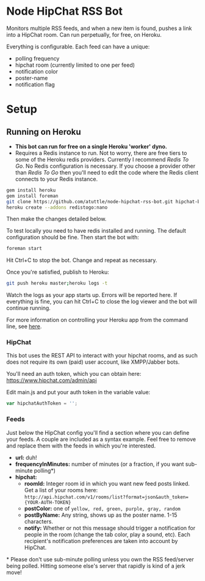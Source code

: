# Node HipChat RSS Bot

Monitors multiple RSS feeds, and when a new item is found, pushes a link into a HipChat room. Can run perpetually, for free, on Heroku.

Everything is configurable. Each feed can have a unique:

* polling frequency
* hipchat room (currently limited to one per feed)
* notification color
* poster-name
* notification flag

# Setup

## Running on Heroku

* **This bot can run for free on a single Heroku 'worker' dyno.**
* Requires a Redis instance to run. Not to worry, there are free tiers to some of the Heroku redis providers. Currently I recommend _Redis To Go_. No Redis configuration is necessary. If you choose a provider other than _Redis To Go_ then you'll need to edit the code where the Redis client connects to your Redis instance.

```bash
gem install heroku
gem install foreman
git clone https://github.com/atuttle/node-hipchat-rss-bot.git hipchat-bot; cd hipchat-bot
heroku create --addons redistogo:nano
```

Then make the changes detailed below.

To test locally you need to have redis installed and running. The default configuration should be fine. Then start the bot with:

```bash
foreman start
```

Hit Ctrl+C to stop the bot. Change and repeat as necessary.

Once you're satisfied, publish to Heroku:

```bash
git push heroku master;heroku logs -t
```

Watch the logs as your app starts up. Errors will be reported here. If everything is fine, you can hit Ctrl+C to close the log viewer and the bot will continue running.

For more information on controlling your Heroku app from the command line, see [here](https://devcenter.heroku.com/categories/command-line).

### HipChat

This bot uses the REST API to interact with your hipchat rooms, and as such does not require its own (paid) user account, like XMPP/Jabber bots.

You'll need an auth token, which you can obtain here: https://www.hipchat.com/admin/api

Edit main.js and put your auth token in the variable value:

```js
var hipchatAuthToken = '';
```

### Feeds

Just below the HipChat config you'll find a section where you can define your feeds. A couple are included as a syntax example. Feel free to remove and replace them with the feeds in which you're interested.

- **url:** duh!
- **frequencyInMinutes:** number of minutes (or a fraction, if you want sub-minute polling*)
- **hipchat:**
  - **roomId:** Integer room id in which you want new feed posts linked. Get a list of your rooms here: `http://api.hipchat.com/v1/rooms/list?format=json&auth_token={YOUR-AUTH-TOKEN}`
  - **postColor:** one of `yellow, red, green, purple, gray, random`
  - **postByName:** Any string, shows up as the poster name. 1-15 characters.
  - **notify:** Whether or not this message should trigger a notification for people in the room (change the tab color, play a sound, etc). Each recipient's notification preferences are taken into account by HipChat.

\* Please don't use sub-minute polling unless you own the RSS feed/server being polled. Hitting someone else's server that rapidly is kind of a jerk move!
